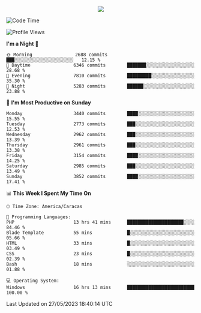 <p align="center">
  <a href="http://www.github.com/thevacs">
    <img src="https://github-readme-streak-stats.herokuapp.com/?user=thevacs&stroke=ffffff&background=1c1917&ring=0891b2&fire=0891b2&currStreakNum=ffffff&currStreakLabel=0891b2&sideNums=ffffff&sideLabels=ffffff&dates=ffffff&hide_border=true" />
  </a>
</p>

<!--START_SECTION:waka-->
![Code Time](http://img.shields.io/badge/Code%20Time-1%2C393%20hrs%2043%20mins-blue)

![Profile Views](http://img.shields.io/badge/Profile%20Views-7-blue)

**I'm a Night 🦉** 

```text
🌞 Morning                2688 commits        ███░░░░░░░░░░░░░░░░░░░░░░   12.15 % 
🌆 Daytime                6346 commits        ███████░░░░░░░░░░░░░░░░░░   28.68 % 
🌃 Evening                7810 commits        █████████░░░░░░░░░░░░░░░░   35.30 % 
🌙 Night                  5283 commits        ██████░░░░░░░░░░░░░░░░░░░   23.88 % 
```
📅 **I'm Most Productive on Sunday** 

```text
Monday                   3440 commits        ████░░░░░░░░░░░░░░░░░░░░░   15.55 % 
Tuesday                  2773 commits        ███░░░░░░░░░░░░░░░░░░░░░░   12.53 % 
Wednesday                2962 commits        ███░░░░░░░░░░░░░░░░░░░░░░   13.39 % 
Thursday                 2961 commits        ███░░░░░░░░░░░░░░░░░░░░░░   13.38 % 
Friday                   3154 commits        ████░░░░░░░░░░░░░░░░░░░░░   14.25 % 
Saturday                 2985 commits        ███░░░░░░░░░░░░░░░░░░░░░░   13.49 % 
Sunday                   3852 commits        ████░░░░░░░░░░░░░░░░░░░░░   17.41 % 
```


📊 **This Week I Spent My Time On** 

```text
🕑︎ Time Zone: America/Caracas

💬 Programming Languages: 
PHP                      13 hrs 41 mins      █████████████████████░░░░   84.46 % 
Blade Template           55 mins             █░░░░░░░░░░░░░░░░░░░░░░░░   05.66 % 
HTML                     33 mins             █░░░░░░░░░░░░░░░░░░░░░░░░   03.49 % 
CSS                      23 mins             █░░░░░░░░░░░░░░░░░░░░░░░░   02.39 % 
Bash                     18 mins             ░░░░░░░░░░░░░░░░░░░░░░░░░   01.88 % 

💻 Operating System: 
Windows                  16 hrs 13 mins      █████████████████████████   100.00 % 
```


 Last Updated on 27/05/2023 18:40:14 UTC
<!--END_SECTION:waka-->
